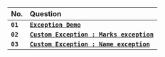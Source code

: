| No. | Question |
| :----- | :------- |
| **`01`** | [**`Exception Demo`**](https://github.com/nayanR3/SkillMineCodes/blob/master/SkillMineCodes/Exceptions/Demo.cs) | 
| **`02`** | [**`Custom Exception : Marks exception`**](https://github.com/nayanR3/SkillMineCodes/blob/master/SkillMineCodes/Exceptions/MarksExcep.cs) | 
| **`03`** | [**`Custom Exception : Name exception`**](https://github.com/nayanR3/SkillMineCodes/blob/master/SkillMineCodes/Exceptions/NameExcep.cs) | 